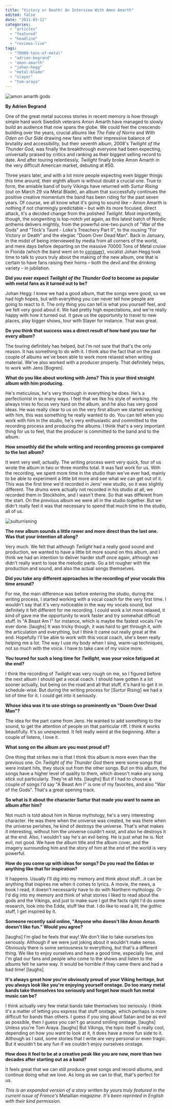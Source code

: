 ```yaml
---
title: "Victory or Death! An Interview With Amon Amarth"
edited: false
date: "2011-03-11"
categories:
  - "articles"
  - "featured"
  - "headline"
  - "reviews-live"
tags:
  - "70000-tons-of-metal"
  - "adrien-begrand"
  - "amon-amarth"
  - "johan-hegg"
  - "metal-blade"
  - "slayer"
  - "tom-araya"
---
```


![](http://www.hellbound.ca/wp-content/uploads/2011/03/amon-amarth-gods-595x396.jpg "amon amarth gods")

**By Adrien Begrand**

One of the great metal success stories in recent memory is how through simple hard work Swedish veterans Amon Amarth have managed to slowly build an audience that now spans the globe. We could feel the crescendo building over the years, crucial albums like _The Fate of Norns_ and _With Oden on Our Side_ drawing new fans with their impressive balance of brutality and accessibility, but their seventh album, 2008's _Twilight of the Thunder God_, was finally the breakthrough everyone had been expecting, universally praised by critics and ranking as their biggest selling record to date. And after touring relentlessly, _Twilight_ finally broke Amon Amarth in the very difficult American market, debuting at #50.

Three years later, and with a lot more people expecting even bigger things this time around, their eighth album is without doubt a crucial one. True to form, the amiable band of burly Vikings have returned with _Surtur Rising_ (out on March 29 via Metal Blade), an album that successfully continues the positive creative momentum the band has been riding for the past seven years. Of course, we all know what it's going to sound like – Amon Amarth is nothing if not charmingly predictable – but with its more focused, direct attack, it's a decided change from the polished _Twilight_. Most importantly, though, the songwriting is top-notch yet again, as this latest batch of Nordic anthems delivers mightily, from the powerful one-two punch of "War of the Gods" and "Töck's Taunt - Loke's Treachery Part II", to the rousing "For Victory or Death" and the elegiac "Doom Over Dead Man". Back in January, in the midst of being interviewed by media from all corners of the world, and mere days before departing on the massive 70000 Tons of Metal cruise in Florida (which the band went on to [conquer](http://www.hellbound.ca/2011/02/70000-tons-of-metal-cruise-recap-part-4/)), vocalist Johan Hegg took time to talk to yours truly about the making of the new album, one that is certain to have fans raising their horns – both the devil and the drinking variety – in jubilation.

**Did you ever expect _Twilight of the Thunder God_ to become as popular with metal fans as it turned out to be?**

Johan Hegg: I knew we had a good album, that the songs were good, so we had high hopes, but with everything you can never tell how people are going to react to it. The only thing you can tell is what you yourself feel, and we felt very good about it. We had pretty high expectations, and we're really happy with how it turned out. It gave us the opportunity to travel to new places, play bigger shows, tour with Slayer for instance. That was great.

****Do you think that success was a direct result of how hard you tour for every album?****

The touring definitely has helped, but I'm not sure that that's the only reason. It has something to do with it. I think also the fact that on the past couple of albums we've been able to work more relaxed when writing material. We've also worked with a producer properly. That definitely helps, to work with Jens \[Bogren\].

****What do you like about working with Jens? This is your third straight album with him producing.****

He's meticulous, he's very thorough in everything he does. He's a perfectionist in so many ways. I feel that we like his style of working. He always tries to focus very hard on the album, and he also has very good ideas. He was really clear to us on the very first album we started working with him, this was something he really wanted to do. You can tell when you work with him in the studio, he's very enthusiastic and committed to the recording process and producing the albums. I think that's a very important thing for us to feel, that the producer is committed to the band and to the album.

****How smoothly did the whole writing and recording process go compared to the last album?****

It went very well, actually. The writing process went very quick, four of us wrote the album in two or three months total. It was fast work for us. With the recording, we spent more time in the studio than we've ever had, mainly to be able to experiment a little bit more and see what we can get out of it. This was the first time we'd recorded in Jens' new studio, so it was slightly different. The drums were actually not recorded in his studio at all, we recorded them in Stockholm, and I wasn't there. So that was different from the start. On the previous album we were all in the studio together. But we didn't really feel it was that necessary to spend that much time in the studio, all of us.

![](http://www.hellbound.ca/wp-content/uploads/2011/03/sulturrisning.jpg "sulturrisning")

****The new album sounds a little rawer and more direct than the last one. Was that your intention all along?****

Very much. We felt that although _Twilight_ had a really good sound and production, we wanted to have a little bit more sound on this album, and I think we had an intention to deliver harder stuff once again, although we didn't really want to lose the melodic parts. Go a bit rougher with the production and sound, and also the actual songs themselves.

****Did you take any different approaches in the recording of your vocals this time around?****

For me, the main difference was before entering the studio, during the writing process, I started working with a vocal coach for the very first time. I wouldn't say that it's very noticeable in the way my vocals sound, but definitely it felt different for me recording. I could work a lot more relaxed, it kind of gave me the opportunity to work faster and try somewhat difficult stuff. In "A Beast Am I" for instance, which is maybe the fastest vocals I've ever done. \[laughs\] It was tricky though, it was hard to get through it, with the articulation and everything, but I think it came out really great at the end. Hopefully I'll be able to work with this vocal coach, she's been really helping me a lot. The way I use my body when I sing, warm-up techniques, not so much with the voice. I have to take care of my voice more.

****You toured for such a long time for _Twilight,_ was your voice fatigued at the end?****

I think the recording of _Twilight_ was very rough on me, so I figured before the next album I should get a vocal coach. I should have gotten it a lot sooner actually, but being on the road and all that stuff, it's hard to get it in schedule-wise. But during the writing process for \[Surtur Rising\] we had a lot of time for it. I could get into it seriously.

**Whose idea was it to use strings so prominently on "Doom Over Dead Man"?**

The idea for the part came from Jens. He wanted to add something to the sound, to get the attention of people on that particular riff. I think it works beautifully. It's so unexpected. It felt really weird at the beginning. After a couple of listens, I love it.

**What song on the album are you most proud of?**

One thing that strikes me is that I think this album is more even than the previous one. On _Twilight of the Thunder God_ there were some songs that were instant hits, they stuck out from the other songs. But on this album, the songs have a higher level of quality to them, which doesn't make any song stick out particularly. They're all hits. \[laughs\] But if I had to choose a couple of songs I'd say "A Beast Am I" is one of my favorites, and also "War of the Gods". That's a great opening track.

**So what is it about the character Surtur that made you want to name an album after him?**

Not much is told about him in Norse mythology, he's a very interesting character. He was there when the universe was created, he was there when the universe perishes, he kind of destroys the universe. That's what makes it interesting, without him the universe couldn't exist, and also he destroys it at the end. Also, I wouldn't say he's an evil being. He is just what he is. Not evil, not good. We have the album title and the album cover, and the imagery surrounding him and the story of him at the end of the world is very powerful.

**How do you come up with ideas for songs? Do you read the Eddas or anything like that for inspiration?**

It happens. Usually I'll dig into my memory and think about stuff…it can be anything that inspires me when it comes to lyrics. A movie, the news, a book I read, it doesn't necessarily have to do with Northern mythology. Or I'd dig into my memory and think of what stories I liked to read about the gods and the Vikings, and just to make sure I got the facts right I'd do some research, look into the Edda, stuff like that. I do like to read a lit, the gothic stuff, I get inspired by it.

**Someone recently said online, "Anyone who doesn't like Amon Amarth doesn't like fun." Would you agree?**

\[laughs\] I'm glad he feels that way! We don't like to take ourselves too seriously. Although if we were just joking about it wouldn't make sense. Obviously there is some seriousness to everything, but that's a different thing. We like to enjoy ourselves and have a good time, especially live, and I'm glad our fans and people who come to the shows and listen to the albums felt he same way. It would be horrible if they came there and had a bad time! \[laughs\]

**It's always great how you're obviously proud of your Viking heritage, but you always look like you're enjoying yourself onstage. Do too many metal bands take themselves too seriously and forget how much fun metal music can be?**

I think actually very few metal bands take themselves too seriously. I think it's a matter of letting you express that stuff onstage, which perhaps is more difficult for bands than others. I guess if you sing about Satan and be as evil as possible, then I guess you can't go around smiling onstage. \[laughs\] Unless you're Tom Araya. \[laughs\] But Vikings, the topic itself is really cool, depending on how you want to look at it, it does have a more fun side to it. Although as I said, some stories that I write are very personal or even tragic. But it wouldn't be any fun if we couldn't enjoy ourselves onstage.

**How does it feel to be at a creative peak like you are now, more than two decades after starting out as a band?**

It feels great that we can still produce great songs and record albums, and continue doing what we love. As long as we can to that, that's perfect for us.

_This is an expanded version of a story written by yours truly featured in the current issue of France's_ Metallian _magazine. It's been reprinted in English with their kind permission._
